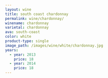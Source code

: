 ```yaml
---
layout: wine
title: south coast chardonnay
permalink: wine/chardonnay/
winename: chardonnay
varietal: chardonnay
ava: south-coast
color: white
product-type: single
image_path: /images/wine/white/chardonnay.jpg
years:
  - year: 2013
    price: 18
  - year: 2014
    price: 18
---
```



